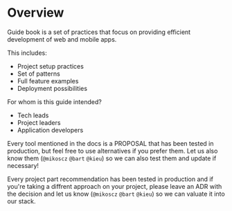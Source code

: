 # Overview

Guide book is a set of practices that focus on providing efficient development of web and mobile apps.

This includes:

- Project setup practices
- Set of patterns
- Full feature examples
- Deployment possibilities

For whom is this guide intended?

- Tech leads
- Project leaders
- Application developers

Every tool mentioned in the docs is a PROPOSAL that has been tested in production, but feel free to use alternatives if you prefer them. Let us also know them (`@mikoscz` `@bart` `@kieu`) so we can also test them and update if necessary!

Every project part recommendation has been tested in production and if you're taking a diffrent approach on your project, please leave an ADR with the decision and let us know (`@mikoscz` `@bart` `@kieu`) so we can valuate it into our stack.
